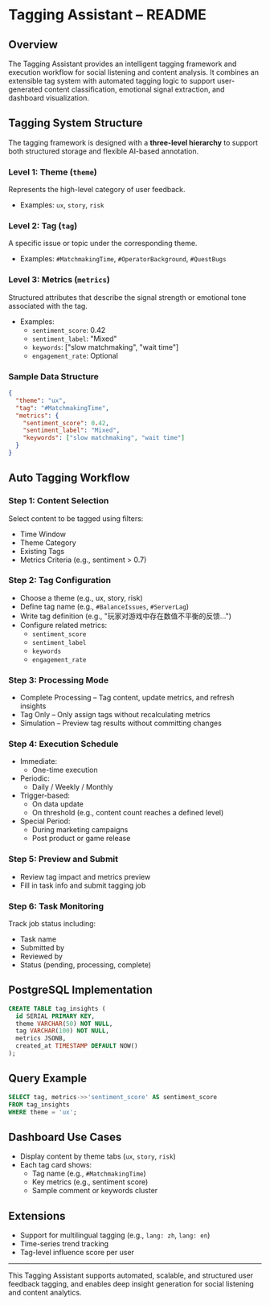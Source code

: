 # Tagging Assistant – README

## Overview
The Tagging Assistant provides an intelligent tagging framework and execution workflow for social listening and content analysis. It combines an extensible tag system with automated tagging logic to support user-generated content classification, emotional signal extraction, and dashboard visualization.

## Tagging System Structure
The tagging framework is designed with a **three-level hierarchy** to support both structured storage and flexible AI-based annotation.

### Level 1: Theme (`theme`)
Represents the high-level category of user feedback.
- Examples: `ux`, `story`, `risk`

### Level 2: Tag (`tag`)
A specific issue or topic under the corresponding theme.
- Examples: `#MatchmakingTime`, `#OperatorBackground`, `#QuestBugs`

### Level 3: Metrics (`metrics`)
Structured attributes that describe the signal strength or emotional tone associated with the tag.
- Examples:
  - `sentiment_score`: 0.42
  - `sentiment_label`: "Mixed"
  - `keywords`: ["slow matchmaking", "wait time"]
  - `engagement_rate`: Optional

### Sample Data Structure
```json
{
  "theme": "ux",
  "tag": "#MatchmakingTime",
  "metrics": {
    "sentiment_score": 0.42,
    "sentiment_label": "Mixed",
    "keywords": ["slow matchmaking", "wait time"]
  }
}
```

## Auto Tagging Workflow

### Step 1: Content Selection
Select content to be tagged using filters:
- Time Window
- Theme Category
- Existing Tags
- Metrics Criteria (e.g., sentiment > 0.7)

### Step 2: Tag Configuration
- Choose a theme (e.g., ux, story, risk)
- Define tag name (e.g., `#BalanceIssues`, `#ServerLag`)
- Write tag definition (e.g., "玩家对游戏中存在数值不平衡的反馈…")
- Configure related metrics:
  - `sentiment_score`
  - `sentiment_label`
  - `keywords`
  - `engagement_rate`

### Step 3: Processing Mode
- Complete Processing – Tag content, update metrics, and refresh insights
- Tag Only – Only assign tags without recalculating metrics
- Simulation – Preview tag results without committing changes

### Step 4: Execution Schedule
- Immediate:
  - One-time execution
- Periodic:
  - Daily / Weekly / Monthly
- Trigger-based:
  - On data update
  - On threshold (e.g., content count reaches a defined level)
- Special Period:
  - During marketing campaigns
  - Post product or game release

### Step 5: Preview and Submit
- Review tag impact and metrics preview
- Fill in task info and submit tagging job

### Step 6: Task Monitoring
Track job status including:
- Task name
- Submitted by
- Reviewed by
- Status (pending, processing, complete)

## PostgreSQL Implementation
```sql
CREATE TABLE tag_insights (
  id SERIAL PRIMARY KEY,
  theme VARCHAR(50) NOT NULL,
  tag VARCHAR(100) NOT NULL,
  metrics JSONB,
  created_at TIMESTAMP DEFAULT NOW()
);
```

## Query Example
```sql
SELECT tag, metrics->>'sentiment_score' AS sentiment_score
FROM tag_insights
WHERE theme = 'ux';
```

## Dashboard Use Cases
- Display content by theme tabs (`ux`, `story`, `risk`)
- Each tag card shows:
  - Tag name (e.g., `#MatchmakingTime`)
  - Key metrics (e.g., sentiment score)
  - Sample comment or keywords cluster

## Extensions
- Support for multilingual tagging (e.g., `lang: zh`, `lang: en`)
- Time-series trend tracking
- Tag-level influence score per user

---
This Tagging Assistant supports automated, scalable, and structured user feedback tagging, and enables deep insight generation for social listening and content analytics.


